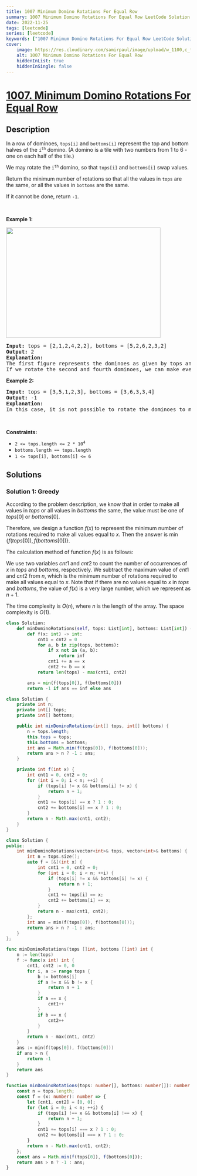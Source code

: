 ```yaml
---
title: 1007 Minimum Domino Rotations For Equal Row
summary: 1007 Minimum Domino Rotations For Equal Row LeetCode Solution Explained
date: 2022-11-25
tags: [leetcode]
series: [leetcode]
keywords: ["1007 Minimum Domino Rotations For Equal Row LeetCode Solution Explained in all languages", "1007 Minimum Domino Rotations For Equal Row", "LeetCode", "leetcode solution in Python3 C++ Java Go PHP Ruby Swift TypeScript Rust C# JavaScript C", "GeeksforGeeks", "InterviewBit", "Coding Ninjas", "HackerRank", "HackerEarth", "CodeChef", "TopCoder", "AlgoExpert", "freeCodeCamp", "Codeforces", "GitHub", "AtCoder", "Samir Paul"]
cover:
    image: https://res.cloudinary.com/samirpaul/image/upload/w_1100,c_fit,co_rgb:FFFFFF,l_text:Arial_75_bold:1007 Minimum Domino Rotations For Equal Row - Solution Explained/problem-solving.webp
    alt: 1007 Minimum Domino Rotations For Equal Row
    hiddenInList: true
    hiddenInSingle: false
---
```



# [1007. Minimum Domino Rotations For Equal Row](https://leetcode.com/problems/minimum-domino-rotations-for-equal-row)


## Description

<p>In a row of dominoes, <code>tops[i]</code> and <code>bottoms[i]</code> represent the top and bottom halves of the <code>i<sup>th</sup></code> domino. (A domino is a tile with two numbers from 1 to 6 - one on each half of the tile.)</p>

<p>We may rotate the <code>i<sup>th</sup></code> domino, so that <code>tops[i]</code> and <code>bottoms[i]</code> swap values.</p>

<p>Return the minimum number of rotations so that all the values in <code>tops</code> are the same, or all the values in <code>bottoms</code> are the same.</p>

<p>If it cannot be done, return <code>-1</code>.</p>

<p>&nbsp;</p>
<p><strong class="example">Example 1:</strong></p>
<img alt="" src="https://spcdn.pages.dev/leetcode/problems/1007.Minimum%20Domino%20Rotations%20For%20Equal%20Row/images/domino.png" style="height: 300px; width: 421px;" />
<pre>
<strong>Input:</strong> tops = [2,1,2,4,2,2], bottoms = [5,2,6,2,3,2]
<strong>Output:</strong> 2
<strong>Explanation:</strong> 
The first figure represents the dominoes as given by tops and bottoms: before we do any rotations.
If we rotate the second and fourth dominoes, we can make every value in the top row equal to 2, as indicated by the second figure.
</pre>

<p><strong class="example">Example 2:</strong></p>

<pre>
<strong>Input:</strong> tops = [3,5,1,2,3], bottoms = [3,6,3,3,4]
<strong>Output:</strong> -1
<strong>Explanation:</strong> 
In this case, it is not possible to rotate the dominoes to make one row of values equal.
</pre>

<p>&nbsp;</p>
<p><strong>Constraints:</strong></p>

<ul>
	<li><code>2 &lt;= tops.length &lt;= 2 * 10<sup>4</sup></code></li>
	<li><code>bottoms.length == tops.length</code></li>
	<li><code>1 &lt;= tops[i], bottoms[i] &lt;= 6</code></li>
</ul>

## Solutions

### Solution 1: Greedy

According to the problem description, we know that in order to make all values in $tops$ or all values in $bottoms$ the same, the value must be one of $tops[0]$ or $bottoms[0]$.

Therefore, we design a function $f(x)$ to represent the minimum number of rotations required to make all values equal to $x$. Then the answer is $\min\{f(\textit{tops}[0]), f(\textit{bottoms}[0])\}$.

The calculation method of function $f(x)$ is as follows:

We use two variables $cnt1$ and $cnt2$ to count the number of occurrences of $x$ in $tops$ and $bottoms$, respectively. We subtract the maximum value of $cnt1$ and $cnt2$ from $n$, which is the minimum number of rotations required to make all values equal to $x$. Note that if there are no values equal to $x$ in $tops$ and $bottoms$, the value of $f(x)$ is a very large number, which we represent as $n+1$.

The time complexity is $O(n)$, where $n$ is the length of the array. The space complexity is $O(1)$.

<!-- tabs:start -->

```python
class Solution:
    def minDominoRotations(self, tops: List[int], bottoms: List[int]) -> int:
        def f(x: int) -> int:
            cnt1 = cnt2 = 0
            for a, b in zip(tops, bottoms):
                if x not in (a, b):
                    return inf
                cnt1 += a == x
                cnt2 += b == x
            return len(tops) - max(cnt1, cnt2)

        ans = min(f(tops[0]), f(bottoms[0]))
        return -1 if ans == inf else ans
```

```java
class Solution {
    private int n;
    private int[] tops;
    private int[] bottoms;

    public int minDominoRotations(int[] tops, int[] bottoms) {
        n = tops.length;
        this.tops = tops;
        this.bottoms = bottoms;
        int ans = Math.min(f(tops[0]), f(bottoms[0]));
        return ans > n ? -1 : ans;
    }

    private int f(int x) {
        int cnt1 = 0, cnt2 = 0;
        for (int i = 0; i < n; ++i) {
            if (tops[i] != x && bottoms[i] != x) {
                return n + 1;
            }
            cnt1 += tops[i] == x ? 1 : 0;
            cnt2 += bottoms[i] == x ? 1 : 0;
        }
        return n - Math.max(cnt1, cnt2);
    }
}
```

```cpp
class Solution {
public:
    int minDominoRotations(vector<int>& tops, vector<int>& bottoms) {
        int n = tops.size();
        auto f = [&](int x) {
            int cnt1 = 0, cnt2 = 0;
            for (int i = 0; i < n; ++i) {
                if (tops[i] != x && bottoms[i] != x) {
                    return n + 1;
                }
                cnt1 += tops[i] == x;
                cnt2 += bottoms[i] == x;
            }
            return n - max(cnt1, cnt2);
        };
        int ans = min(f(tops[0]), f(bottoms[0]));
        return ans > n ? -1 : ans;
    }
};
```

```go
func minDominoRotations(tops []int, bottoms []int) int {
	n := len(tops)
	f := func(x int) int {
		cnt1, cnt2 := 0, 0
		for i, a := range tops {
			b := bottoms[i]
			if a != x && b != x {
				return n + 1
			}
			if a == x {
				cnt1++
			}
			if b == x {
				cnt2++
			}
		}
		return n - max(cnt1, cnt2)
	}
	ans := min(f(tops[0]), f(bottoms[0]))
	if ans > n {
		return -1
	}
	return ans
}
```

```ts
function minDominoRotations(tops: number[], bottoms: number[]): number {
    const n = tops.length;
    const f = (x: number): number => {
        let [cnt1, cnt2] = [0, 0];
        for (let i = 0; i < n; ++i) {
            if (tops[i] !== x && bottoms[i] !== x) {
                return n + 1;
            }
            cnt1 += tops[i] === x ? 1 : 0;
            cnt2 += bottoms[i] === x ? 1 : 0;
        }
        return n - Math.max(cnt1, cnt2);
    };
    const ans = Math.min(f(tops[0]), f(bottoms[0]));
    return ans > n ? -1 : ans;
}
```

<!-- tabs:end -->

<!-- end -->
